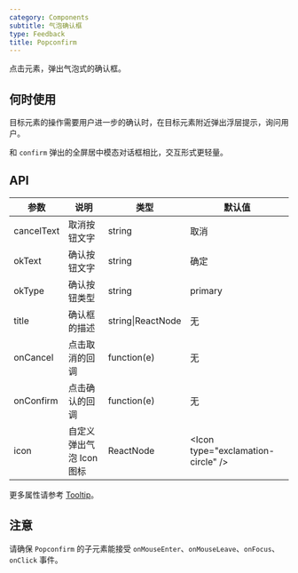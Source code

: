```yaml
---
category: Components
subtitle: 气泡确认框
type: Feedback
title: Popconfirm
---
```


点击元素，弹出气泡式的确认框。

## 何时使用

目标元素的操作需要用户进一步的确认时，在目标元素附近弹出浮层提示，询问用户。

和 `confirm` 弹出的全屏居中模态对话框相比，交互形式更轻量。

## API

| 参数 | 说明 | 类型 | 默认值 |
| --- | --- | --- | --- |
| cancelText | 取消按钮文字 | string | 取消 |
| okText | 确认按钮文字 | string | 确定 |
| okType | 确认按钮类型 | string | primary |
| title | 确认框的描述 | string\|ReactNode | 无 |
| onCancel | 点击取消的回调 | function(e) | 无 |
| onConfirm | 点击确认的回调 | function(e) | 无 |
| icon | 自定义弹出气泡 Icon 图标 | ReactNode | \<Icon type="exclamation-circle" /\> |

更多属性请参考 [Tooltip](/components/tooltip/#API)。

## 注意

请确保 `Popconfirm` 的子元素能接受 `onMouseEnter`、`onMouseLeave`、`onFocus`、`onClick` 事件。
